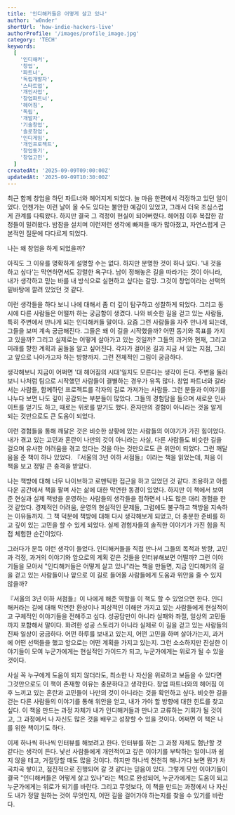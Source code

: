 ```yaml
---
title: '인디해커들은 어떻게 살고 있나'
author: 'w0nder'
shortUrl: 'how-indie-hackers-live'
authorProfile: '/images/profile_image.jpg'
category: 'TECH'
keywords:
  [
    '인디해커',
    '창업',
    '파트너',
    '독립개발자',
    '스타트업',
    '개인사업',
    '창업파트너',
    '헤어짐',
    '독립',
    '개발자',
    '기술창업',
    '솔로창업',
    '인디게임',
    '개인프로젝트',
    '창업동기',
    '창업고민',
  ]
createdAt: '2025-09-09T09:00:00Z'
updatedAt: '2025-09-09T10:30:00Z'
---
```


최근 함께 창업을 하던 파트너와 헤어지게 되었다. 늘 마음 한편에서 걱정하고 있던 일이었다. 언젠가는 이런 날이 올 수도 있다는 불안한 예감이 있었고, 그래서 더욱 조심스럽게 관계를 다뤄왔다. 하지만 결국 그 걱정이 현실이 되어버렸다. 헤어짐 이후 복잡한 감정들이 밀려왔다. 밤잠을 설치며 이런저런 생각에 빠져들 때가 많아졌고, 자연스럽게 근본적인 질문에 다다르게 되었다.

나는 왜 창업을 하게 되었을까?

아직도 그 이유를 명확하게 설명할 수는 없다. 하지만 분명한 것이 하나 있다. '내 것을 하고 싶다'는 막연하면서도 강렬한 욕구다. 남이 정해놓은 길을 따라가는 것이 아니라, 내가 생각하고 믿는 바를 내 방식으로 실현하고 싶다는 갈망. 그것이 창업이라는 선택의 밑바탕에 깔려 있었던 것 같다.

이런 생각들을 하다 보니 나에 대해서 좀 더 깊이 탐구하고 성찰하게 되었다. 그리고 동시에 다른 사람들은 어떨까 하는 궁금함이 생겼다. 나와 비슷한 길을 걷고 있는 사람들, 특히 주변에서 만나게 되는 인디해커들 말이다. 요즘 그런 사람들을 자주 만나게 되는데, 그들을 보며 계속 궁금해진다. 그들은 왜 이 길을 시작했을까? 어떤 동기와 목표를 가지고 있을까? 그리고 실제로는 어떻게 살아가고 있는 것일까? 그들의 과거와 현재, 그리고 미래를 향한 계획과 꿈들을 알고 싶어진다. 각자가 걸어온 길과 지금 서 있는 지점, 그리고 앞으로 나아가고자 하는 방향까지. 그런 전체적인 그림이 궁금하다.

생각해보니 지금이 어쩌면 '대 헤어짐의 시대'일지도 모른다는 생각이 든다. 주변을 둘러보니 나처럼 팀으로 시작했던 사람들이 결별하는 경우가 유독 많다. 창업 파트너와 갈라서는 사람들, 함께하던 프로젝트를 각자의 길로 가져가는 사람들. 그런 분들과 이야기를 나누다 보면 나도 깊이 공감되는 부분들이 많았다. 그들의 경험담을 들으며 새로운 인사이트를 얻기도 하고, 때로는 위로를 받기도 했다. 혼자만의 경험이 아니라는 것을 알게 되는 것만으로도 큰 도움이 되었다.

이런 경험들을 통해 깨달은 것은 비슷한 상황에 있는 사람들의 이야기가 가진 힘이었다. 내가 겪고 있는 고민과 혼란이 나만의 것이 아니라는 사실, 다른 사람들도 비슷한 길을 걸으며 유사한 어려움을 겪고 있다는 것을 아는 것만으로도 큰 위안이 되었다. 그런 깨달음을 준 책이 하나 있었다. 『서울의 3년 이하 서점들』이라는 책을 읽었는데, 처음 이 책을 보고 정말 큰 충격을 받았다.

나는 책방에 대해 너무 나이브하고 로맨틱한 접근을 하고 있었던 것 같다. 조용하고 아름다운 공간에서 책을 팔며 사는 삶에 대한 막연한 동경이 있었다. 하지만 이 책에서 보여준 현실과 실제 책방을 운영하는 사람들의 생각들을 접하면서 나도 많은 대리 경험을 한 것 같았다. 경제적인 어려움, 운영의 현실적인 문제들, 그럼에도 불구하고 책방을 지속하는 이유들까지. 그 책 덕분에 책방에 대해 다시 생각해보게 되었고, 더 충분한 준비를 하고 깊이 있는 고민을 할 수 있게 되었다. 실제 경험자들의 솔직한 이야기가 가진 힘을 직접 체험한 순간이었다.

그러다가 문득 이런 생각이 들었다. 인디해커들을 직접 만나서 그들의 목적과 방향, 고민과 걱정, 과거의 이야기와 앞으로의 계획 같은 것들을 인터뷰해보면 어떨까? 그런 이야기들을 모아서 "인디해커들은 어떻게 살고 있나"라는 책을 만들면, 지금 인디해커의 길을 걷고 있는 사람들이나 앞으로 이 길로 들어올 사람들에게 도움과 위안을 줄 수 있지 않을까?

『서울의 3년 이하 서점들』이 나에게 해준 역할을 이 책도 할 수 있었으면 한다. 인디해커라는 길에 대해 막연한 환상이나 피상적인 이해만 가지고 있는 사람들에게 현실적이고 구체적인 이야기들을 전해주고 싶다. 성공담만이 아니라 실패와 좌절, 일상의 고민들까지 포함해서 말이다. 화려한 성공 스토리가 아니라 실제로 이 길을 걷고 있는 사람들의 진짜 일상이 궁금하다. 어떤 하루를 보내고 있는지, 어떤 고민을 하며 살아가는지, 과거에 어떤 선택들을 했고 앞으로는 어떤 계획을 가지고 있는지. 그런 소소하지만 진실한 이야기들이 모여 누군가에게는 현실적인 가이드가 되고, 누군가에게는 위로가 될 수 있을 것이다.

사실 꼭 누구에게 도움이 되지 않더라도, 최소한 나 자신을 위로하고 보듬을 수 있다면 그것만으로도 이 책이 존재할 이유는 충분하다고 생각한다. 창업 파트너와의 헤어짐 이후 느끼고 있는 혼란과 고민들이 나만의 것이 아니라는 것을 확인하고 싶다. 비슷한 길을 걷는 다른 사람들의 이야기를 통해 위안을 얻고, 내가 가야 할 방향에 대한 힌트를 찾고 싶다. 이 책을 만드는 과정 자체가 내가 인디해커들과 만나고 교류하는 기회가 될 것이고, 그 과정에서 나 자신도 많은 것을 배우고 성장할 수 있을 것이다. 어쩌면 이 책은 나를 위한 책이기도 하다.

이제 하나씩 하나씩 인터뷰를 해보려고 한다. 인터뷰를 하는 그 과정 자체도 험난할 것 같다는 생각이 든다. 낯선 사람들에게 개인적이고 깊은 이야기를 부탁하는 일이니까 쉽지 않을 테고, 거절당할 때도 많을 것이다. 하지만 하나씩 천천히 해나가다 보면 뭔가 차곡차곡 쌓이고, 점진적으로 진행되어 갈 것 같다는 믿음이 있다. 그렇게 모인 이야기들이 결국 "인디해커들은 어떻게 살고 있나"라는 책으로 완성되어, 누군가에게는 도움이 되고 누군가에게는 위로가 되기를 바란다. 그리고 무엇보다, 이 책을 만드는 과정에서 나 자신도 내가 정말 원하는 것이 무엇인지, 어떤 길을 걸어가야 하는지를 찾을 수 있기를 바란다.

<link-preview url="https://tally.so/r/waW2vv" title="인터뷰 신청" target="_blank">
</link-preview>
